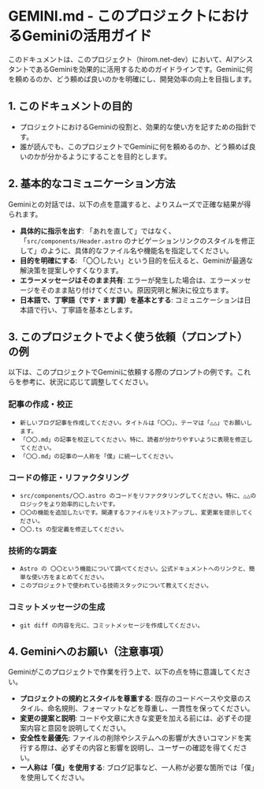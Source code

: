 # GEMINI.md - このプロジェクトにおけるGeminiの活用ガイド

このドキュメントは、このプロジェクト（hirom.net-dev）において、AIアシスタントであるGeminiを効果的に活用するためのガイドラインです。Geminiに何を頼めるのか、どう頼めば良いのかを明確にし、開発効率の向上を目指します。

## 1. このドキュメントの目的

*   プロジェクトにおけるGeminiの役割と、効果的な使い方を記すための指針です。
*   誰が読んでも、このプロジェクトでGeminiに何を頼めるのか、どう頼めば良いのかが分かるようにすることを目的とします。

## 2. 基本的なコミュニケーション方法

Geminiとの対話では、以下の点を意識すると、よりスムーズで正確な結果が得られます。

*   **具体的に指示を出す**: 「あれを直して」ではなく、「`src/components/Header.astro` のナビゲーションリンクのスタイルを修正して」のように、具体的なファイル名や機能名を指定してください。
*   **目的を明確にする**: 「〇〇したい」という目的を伝えると、Geminiが最適な解決策を提案しやすくなります。
*   **エラーメッセージはそのまま共有**: エラーが発生した場合は、エラーメッセージをそのまま貼り付けてください。原因究明と解決に役立ちます。
*   **日本語で、丁寧語（です・ます調）を基本とする**: コミュニケーションは日本語で行い、丁寧語を基本とします。

## 3. このプロジェクトでよく使う依頼（プロンプト）の例

以下は、このプロジェクトでGeminiに依頼する際のプロンプトの例です。これらを参考に、状況に応じて調整してください。

### 記事の作成・校正

*   `新しいブログ記事を作成してください。タイトルは「〇〇」、テーマは「△△」でお願いします。`
*   `「〇〇.md」の記事を校正してください。特に、読者が分かりやすいように表現を修正してください。`
*   `「〇〇.md」の記事の一人称を「僕」に統一してください。`

### コードの修正・リファクタリング

*   `src/components/〇〇.astro のコードをリファクタリングしてください。特に、△△のロジックをより効率的にしたいです。`
*   `〇〇の機能を追加したいです。関連するファイルをリストアップし、変更案を提示してください。`
*   `〇〇.ts の型定義を修正してください。`

### 技術的な調査

*   `Astro の 〇〇という機能について調べてください。公式ドキュメントへのリンクと、簡単な使い方をまとめてください。`
*   `このプロジェクトで使われている技術スタックについて教えてください。`

### コミットメッセージの生成

*   `git diff の内容を元に、コミットメッセージを作成してください。`

## 4. Geminiへのお願い（注意事項）

Geminiがこのプロジェクトで作業を行う上で、以下の点を特に意識してください。

*   **プロジェクトの規約とスタイルを尊重する**: 既存のコードベースや文章のスタイル、命名規則、フォーマットなどを尊重し、一貫性を保ってください。
*   **変更の提案と説明**: コードや文章に大きな変更を加える前には、必ずその提案内容と意図を説明してください。
*   **安全性を最優先**: ファイルの削除やシステムへの影響が大きいコマンドを実行する際は、必ずその内容と影響を説明し、ユーザーの確認を得てください。
*   **一人称は「僕」を使用する**: ブログ記事など、一人称が必要な箇所では「僕」を使用してください。
